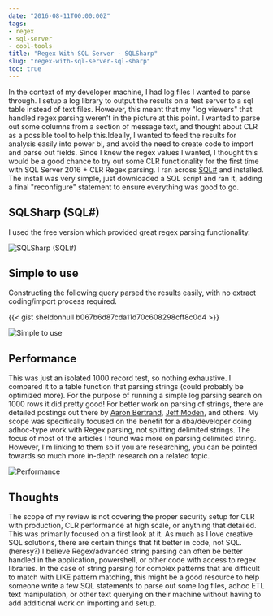 ```yaml
---
date: "2016-08-11T00:00:00Z"
tags:
- regex
- sql-server
- cool-tools
title: "Regex With SQL Server - SQLSharp"
slug: "regex-with-sql-server-sql-sharp"
toc: true
---
```


In the context of my developer machine, I had log files I wanted to parse through. I setup a log library to output the results on a test server to a sql table instead of text files. However, this meant that my "log viewers" that handled regex parsing weren't in the picture at this point. I wanted to parse out some columns from a section of message text, and thought about CLR as a possible tool to help this.Ideally, I wanted to feed the results for analysis easily into power bi, and avoid the need to create code to import and parse out fields. Since I knew the regex values I wanted, I thought this would be a good chance to try out some CLR functionality for the first time with SQL Server 2016 + CLR Regex parsing.
I ran across [SQL#](http://bit.ly/29Gi6AD) and installed. The install was very simple, just downloaded a SQL script and ran it, adding a final "reconfigure" statement to ensure everything was good to go.

## SQLSharp (SQL#)

I used the free version which provided great regex parsing functionality.

![SQLSharp (SQL#)](/images/sqlsharp--sql--.png)

## Simple to use

Constructing the following query parsed the results easily, with no extract coding/import process required.

{{< gist sheldonhull  b067b6d87cda11d70c608298cff8c0d4 >}}

![Simple to use](/images/simple-to-use.png)

## Performance

This was just an isolated 1000 record test, so nothing exhaustive. I compared it to a table function that parsing strings (could probably be optimized more). For the purpose of running a simple log parsing search on 1000 rows it did pretty good!
For better work on parsing of strings, there are detailed postings out there by [Aaron Bertrand](http://bit.ly/29GFZbi), [Jeff Moden](http://bit.ly/29GIbQ0), and others. My scope was specifically focused on the benefit for a dba/developer doing adhoc-type work with Regex parsing, not splitting delimited strings. The focus of most of the articles I found was more on parsing delimited string. However, I'm linking to them so if you are researching, you can be pointed towards so much more in-depth research on a related topic.

![Performance](/images/performance.png)

## Thoughts

The scope of my review is not covering the proper security setup for CLR with production, CLR performance at high scale, or anything that detailed. This was primarily focused on a first look at it. As much as I love creative SQL solutions, there are certain things that fit better in code, not SQL. (heresy?) I believe Regex/advanced string parsing can often be better handled in the application, powershell, or other code with access to regex libraries.
In the case of string parsing for complex patterns that are difficult to match with LIKE pattern matching, this might be a good resource to help someone write a few SQL statements to parse out some log files, adhoc ETL text manipulation, or other text querying on their machine without having to add additional work on importing and setup.
